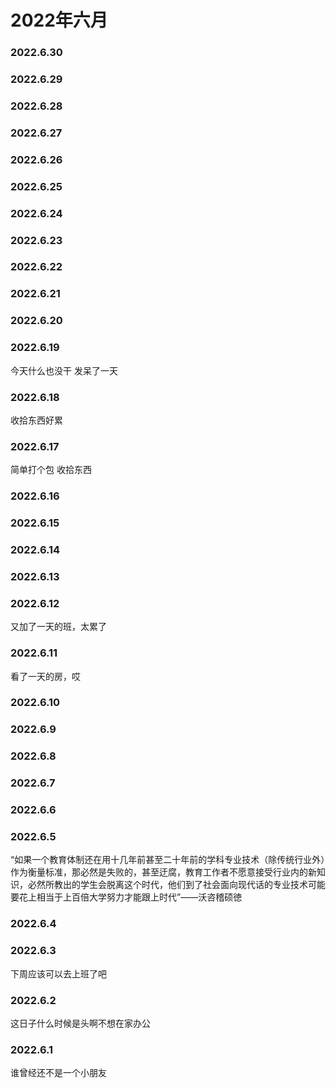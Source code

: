 # 2022年六月

### 2022.6.30
### 2022.6.29
### 2022.6.28
### 2022.6.27
### 2022.6.26
### 2022.6.25
### 2022.6.24
### 2022.6.23
### 2022.6.22
### 2022.6.21
### 2022.6.20
### 2022.6.19
今天什么也没干 发呆了一天
### 2022.6.18
收拾东西好累
### 2022.6.17
简单打个包 收拾东西 
### 2022.6.16
### 2022.6.15
### 2022.6.14
### 2022.6.13
### 2022.6.12
又加了一天的班，太累了
### 2022.6.11
看了一天的房，哎
### 2022.6.10
### 2022.6.9
### 2022.6.8
### 2022.6.7
### 2022.6.6
### 2022.6.5
“如果一个教育体制还在用十几年前甚至二十年前的学科专业技术（除传统行业外）作为衡量标准，那必然是失败的，甚至迂腐，教育工作者不愿意接受行业内的新知识，必然所教出的学生会脱离这个时代，他们到了社会面向现代话的专业技术可能要花上相当于上百倍大学努力才能跟上时代”——沃咨稽硕徳
### 2022.6.4
### 2022.6.3
下周应该可以去上班了吧
### 2022.6.2
这日子什么时候是头啊不想在家办公
### 2022.6.1
谁曾经还不是一个小朋友
